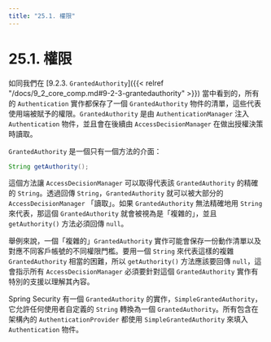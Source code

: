 ```yaml
---
title: "25.1. 權限"
---
```


# 25.1. 權限

如同我們在 [9.2.3. `GrantedAuthority`]({{< relref "/docs/9_2_core_comp.md#9-2-3-grantedauthority" >}}) 當中看到的，所有的 `Authentication` 實作都保存了一個 `GrantedAuthority` 物件的清單，這些代表使用端被賦予的權限。`GrantedAuthority` 是由 `AuthenticationManager` 注入 `Authentication` 物件，並且會在後續由 `AccessDecisionManager` 在做出授權決策時讀取。

`GrantedAuthority` 是一個只有一個方法的介面：

```java
String getAuthority();
```

這個方法讓 `AccessDecisionManager` 可以取得代表該 `GrantedAuthority` 的精確的 `String`。透過回傳 `String`，`GrantedAuthority` 就可以被大部分的 `AccessDecisionManager` 「讀取」。如果 `GrantedAuthority` 無法精確地用 `String` 來代表，那這個 `GrantedAuthority` 就會被視為是「複雜的」，並且 `getAuthority()` 方法必須回傳 `null`。

舉例來說，一個「複雜的」`GrantedAuthority` 實作可能會保存一份動作清單以及對應不同客戶帳號的不同權限門檻。要用一個 `String` 來代表這樣的複雜 `GrantedAuthority` 相當的困難，所以 `getAuthority()` 方法應該要回傳 `null`，這會指示所有 `AccessDecisionManager` 必須要針對這個 `GrantedAuthority` 實作有特別的支援以理解其內容。

Spring Security 有一個 `GrantedAuthority` 的實作，`SimpleGrantedAuthority`，它允許任何使用者自定義的 `String` 轉換為一個 `GrantedAuthority`。所有包含在架構內的 `AuthenticationProvider` 都使用 `SimpleGrantedAuthority` 來填入 `Authentication` 物件。